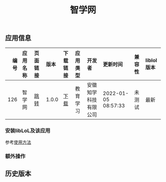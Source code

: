 ﻿---
id: 126
title: 智学网
toc: true
weight: 126
---

## 应用信息 
|   编号 | 应用名称   | 页面链接                                       | 版本    | 下载链接                                                                         | 应用类型   | 开发者        | 更新时间                | 兼容性   | liblol版本   |
|-----:|:-------|:-------------------------------------------|:------|:-----------------------------------------------------------------------------|:-------|:-----------|:--------------------|:------|:-----------|
|  126 | 智学网    | [跳转](http://app.loongapps.cn/#/detail/126) | 1.0.0 | [下载](http://113.24.212.22:8090/upload/file/zhixuewang_1.0.0_loongarch64.deb) | 教育学习   | 安徽知学科技有限公司 | 2022-01-05 08:57:33 | 未测试   | 最新         |
### 安装libLoL及该应用 
参考[使用方法](/docs/usage) 
### 额外操作 


## 历史版本 
 
